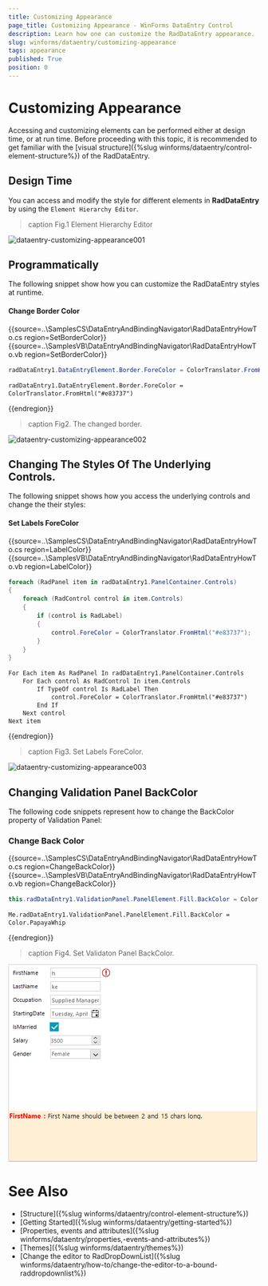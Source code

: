 ```yaml
---
title: Customizing Appearance 
page_title: Customizing Appearance - WinForms DataEntry Control
description: Learn how one can customize the RadDataEntry appearance.
slug: winforms/dataentry/customizing-appearance
tags: appearance
published: True
position: 0
---
```


# Customizing Appearance

Accessing and customizing elements can be performed either at design time, or at run time. Before proceeding with this topic, it is recommended to get familiar with the [visual structure]({%slug winforms/dataentry/control-element-structure%}) of the RadDataEntry.

## Design Time

You can access and modify the style for different elements in __RadDataEntry__ by using the `Element Hierarchy Editor`.

>caption Fig.1 Element Hierarchy Editor

![dataentry-customizing-appearance001](images/dataentry-customizing-appearance001.png)   

## Programmatically

The following snippet show how you can customize the RadDataEntry styles at runtime. 

#### Change Border Color

{{source=..\SamplesCS\DataEntryAndBindingNavigator\RadDataEntryHowTo.cs region=SetBorderColor}} 
{{source=..\SamplesVB\DataEntryAndBindingNavigator\RadDataEntryHowTo.vb region=SetBorderColor}}
````C#
radDataEntry1.DataEntryElement.Border.ForeColor = ColorTranslator.FromHtml("#e83737");

````
````VB.NET
radDataEntry1.DataEntryElement.Border.ForeColor = ColorTranslator.FromHtml("#e83737")

```` 

{{endregion}}

>caption Fig2. The changed border.

![dataentry-customizing-appearance002](images/dataentry-customizing-appearance002.png)  

## Changing The Styles Of The Underlying Controls. 

The following snippet shows how you access the underlying controls and change the their styles:

#### Set Labels ForeColor

{{source=..\SamplesCS\DataEntryAndBindingNavigator\RadDataEntryHowTo.cs region=LabelColor}} 
{{source=..\SamplesVB\DataEntryAndBindingNavigator\RadDataEntryHowTo.vb region=LabelColor}}
````C#
foreach (RadPanel item in radDataEntry1.PanelContainer.Controls)
{
    foreach (RadControl control in item.Controls)
    {
        if (control is RadLabel)
        {
            control.ForeColor = ColorTranslator.FromHtml("#e83737");
        }
    }
}

````
````VB.NET
For Each item As RadPanel In radDataEntry1.PanelContainer.Controls
    For Each control As RadControl In item.Controls
        If TypeOf control Is RadLabel Then
            control.ForeColor = ColorTranslator.FromHtml("#e83737")
        End If
    Next control
Next item

````
 

{{endregion}}

>caption Fig3. Set Labels ForeColor.

![dataentry-customizing-appearance003](images/dataentry-customizing-appearance003.png)  

## Changing Validation Panel BackColor

The following code snippets represent how to change the BackColor property of Validation Panel:

### Change Back Color

{{source=..\SamplesCS\DataEntryAndBindingNavigator\RadDataEntryHowTo.cs region=ChangeBackColor}} 
{{source=..\SamplesVB\DataEntryAndBindingNavigator\RadDataEntryHowTo.vb region=ChangeBackColor}}
````C#
this.radDataEntry1.ValidationPanel.PanelElement.Fill.BackColor = Color.PapayaWhip;

````
````VB.NET
Me.radDataEntry1.ValidationPanel.PanelElement.Fill.BackColor = Color.PapayaWhip

```` 

{{endregion}}

>caption Fig4. Set Validaton Panel BackColor.

![dataentry-customizing-appearance003](images/dataentry-customizing-appearance004.png)  

# See Also

 * [Structure]({%slug winforms/dataentry/control-element-structure%})
 * [Getting Started]({%slug winforms/dataentry/getting-started%})
 * [Properties, events and attributes]({%slug winforms/dataentry/properties,-events-and-attributes%})
 * [Themes]({%slug winforms/dataentry/themes%})
 * [Change the editor to RadDropDownList]({%slug winforms/dataentry/how-to/change-the-editor-to-a-bound-raddropdownlist%})
